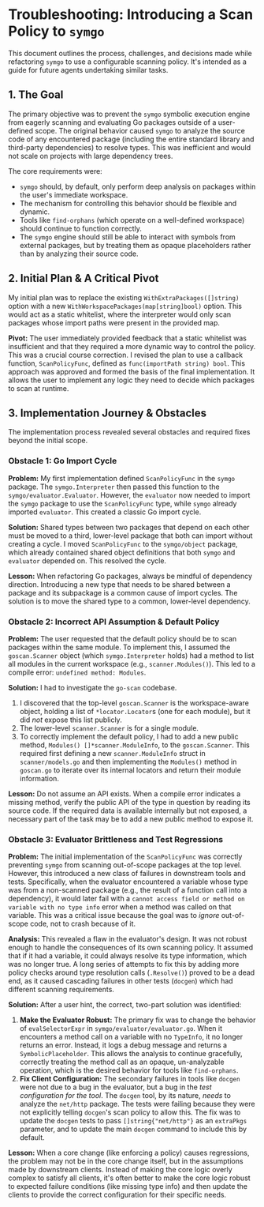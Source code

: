 # Troubleshooting: Introducing a Scan Policy to `symgo`

This document outlines the process, challenges, and decisions made while refactoring `symgo` to use a configurable scanning policy. It's intended as a guide for future agents undertaking similar tasks.

## 1. The Goal

The primary objective was to prevent the `symgo` symbolic execution engine from eagerly scanning and evaluating Go packages outside of a user-defined scope. The original behavior caused `symgo` to analyze the source code of any encountered package (including the entire standard library and third-party dependencies) to resolve types. This was inefficient and would not scale on projects with large dependency trees.

The core requirements were:
- `symgo` should, by default, only perform deep analysis on packages within the user's immediate workspace.
- The mechanism for controlling this behavior should be flexible and dynamic.
- Tools like `find-orphans` (which operate on a well-defined workspace) should continue to function correctly.
- The `symgo` engine should still be able to interact with symbols from external packages, but by treating them as opaque placeholders rather than by analyzing their source code.

## 2. Initial Plan & A Critical Pivot

My initial plan was to replace the existing `WithExtraPackages([]string)` option with a new `WithWorkspacePackages(map[string]bool)` option. This would act as a static whitelist, where the interpreter would only scan packages whose import paths were present in the provided map.

**Pivot:** The user immediately provided feedback that a static whitelist was insufficient and that they required a more dynamic way to control the policy. This was a crucial course correction. I revised the plan to use a callback function, `ScanPolicyFunc`, defined as `func(importPath string) bool`. This approach was approved and formed the basis of the final implementation. It allows the user to implement any logic they need to decide which packages to scan at runtime.

## 3. Implementation Journey & Obstacles

The implementation process revealed several obstacles and required fixes beyond the initial scope.

### Obstacle 1: Go Import Cycle

**Problem:** My first implementation defined `ScanPolicyFunc` in the `symgo` package. The `symgo.Interpreter` then passed this function to the `symgo/evaluator.Evaluator`. However, the `evaluator` now needed to import the `symgo` package to use the `ScanPolicyFunc` type, while `symgo` already imported `evaluator`. This created a classic Go import cycle.

**Solution:** Shared types between two packages that depend on each other must be moved to a third, lower-level package that both can import without creating a cycle. I moved `ScanPolicyFunc` to the `symgo/object` package, which already contained shared object definitions that both `symgo` and `evaluator` depended on. This resolved the cycle.

**Lesson:** When refactoring Go packages, always be mindful of dependency direction. Introducing a new type that needs to be shared between a package and its subpackage is a common cause of import cycles. The solution is to move the shared type to a common, lower-level dependency.

### Obstacle 2: Incorrect API Assumption & Default Policy

**Problem:** The user requested that the default policy should be to scan packages within the same module. To implement this, I assumed the `goscan.Scanner` object (which `symgo.Interpreter` holds) had a method to list all modules in the current workspace (e.g., `scanner.Modules()`). This led to a compile error: `undefined method: Modules`.

**Solution:** I had to investigate the `go-scan` codebase.
1. I discovered that the top-level `goscan.Scanner` is the workspace-aware object, holding a list of `*locator.Locator`s (one for each module), but it did *not* expose this list publicly.
2. The lower-level `scanner.Scanner` is for a single module.
3. To correctly implement the default policy, I had to add a new public method, `Modules() []*scanner.ModuleInfo`, to the `goscan.Scanner`. This required first defining a new `scanner.ModuleInfo` struct in `scanner/models.go` and then implementing the `Modules()` method in `goscan.go` to iterate over its internal locators and return their module information.

**Lesson:** Do not assume an API exists. When a compile error indicates a missing method, verify the public API of the type in question by reading its source code. If the required data is available internally but not exposed, a necessary part of the task may be to add a new public method to expose it.

### Obstacle 3: Evaluator Brittleness and Test Regressions

**Problem:** The initial implementation of the `ScanPolicyFunc` was correctly preventing `symgo` from scanning out-of-scope packages at the top level. However, this introduced a new class of failures in downstream tools and tests. Specifically, when the evaluator encountered a variable whose type was from a non-scanned package (e.g., the result of a function call into a dependency), it would later fail with a `cannot access field or method on variable with no type info` error when a method was called on that variable. This was a critical issue because the goal was to *ignore* out-of-scope code, not to crash because of it.

**Analysis:** This revealed a flaw in the evaluator's design. It was not robust enough to handle the consequences of its own scanning policy. It assumed that if it had a variable, it could always resolve its type information, which was no longer true. A long series of attempts to fix this by adding more policy checks around type resolution calls (`.Resolve()`) proved to be a dead end, as it caused cascading failures in other tests (`docgen`) which had different scanning requirements.

**Solution:** After a user hint, the correct, two-part solution was identified:
1.  **Make the Evaluator Robust:** The primary fix was to change the behavior of `evalSelectorExpr` in `symgo/evaluator/evaluator.go`. When it encounters a method call on a variable with no `TypeInfo`, it no longer returns an error. Instead, it logs a debug message and returns a `SymbolicPlaceholder`. This allows the analysis to continue gracefully, correctly treating the method call as an opaque, un-analyzable operation, which is the desired behavior for tools like `find-orphans`.
2.  **Fix Client Configuration:** The secondary failures in tools like `docgen` were not due to a bug in the evaluator, but a bug in the *test configuration for the tool*. The `docgen` tool, by its nature, *needs* to analyze the `net/http` package. The tests were failing because they were not explicitly telling `docgen`'s scan policy to allow this. The fix was to update the `docgen` tests to pass `[]string{"net/http"}` as an `extraPkgs` parameter, and to update the main `docgen` command to include this by default.

**Lesson:** When a core change (like enforcing a policy) causes regressions, the problem may not be in the core change itself, but in the assumptions made by downstream clients. Instead of making the core logic overly complex to satisfy all clients, it's often better to make the core logic robust to expected failure conditions (like missing type info) and then update the clients to provide the correct configuration for their specific needs.
